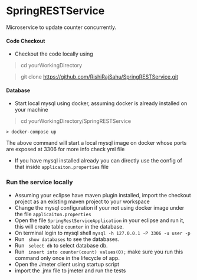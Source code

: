 # SpringRESTService

Microservice to update counter concurrently.

#### Code Checkout
* Checkout the code locally using
> cd yourWorkingDirectory

> git clone https://github.com/RishiRajSahu/SpringRESTService.git

#### Database
* Start local mysql using docker, assuming docker is already installed on your machine
> cd yourWorkingDirectory/SpringRESTService
```
> docker-compose up
```
The above command will start a local mysql image on docker whose ports are exposed at 3306 for more info check yml file

* If you have mysql installed already you can directly use the config of that inside `applicaiton.properties` file

### Run the service locally
* Assuming your eclipse have maven plugin installed, import the checkout project as an existing maven project to your workspace
* Change the mysql configuration if your not using docker image under the file `applicaiton.properties`
* Open the file `SpringRestServiceApplication` in your eclipse and run it, this will create table `counter` in the database.
* On terminal login to mysql shell `mysql -h 127.0.0.1 -P 3306 -u user -p`
* Run ` show databases` to see the databases.
* Run ` select db` to select database db.
* Run ` insert into counter(count) values(0);` make sure you run this command only once in the lifecycle of app.
* Open the Jmeter client using startup script
* import the .jmx file to jmeter and run the tests
